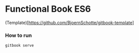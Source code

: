 # Functional Book ES6

(Template)[https://github.com/BjoernSchotte/gitbook-template]

### How to run 
`gitbook serve`